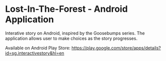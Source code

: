 # Lost-In-The-Forest - Android Application

Interative story on Android, inspired by the Goosebumps series. The application allows user to make choices as the story progresses.

Available on Android Play Store:
https://play.google.com/store/apps/details?id=sg.interactivestory&hl=en
